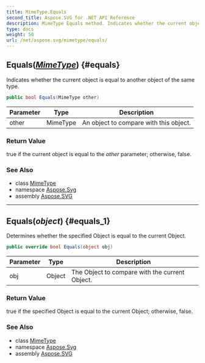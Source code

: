 ```yaml
---
title: MimeType.Equals
second_title: Aspose.SVG for .NET API Reference
description: MimeType Equals method. Indicates whether the current object is equal to another object of the same type
type: docs
weight: 50
url: /net/aspose.svg/mimetype/equals/
---
```

## Equals(*[MimeType](../)*) {#equals}

Indicates whether the current object is equal to another object of the same type.

```csharp
public bool Equals(MimeType other)
```

| Parameter | Type | Description |
| --- | --- | --- |
| other | MimeType | An object to compare with this object. |

### Return Value

true if the current object is equal to the *other* parameter; otherwise, false.

### See Also

* class [MimeType](../)
* namespace [Aspose.Svg](../../../aspose.svg/)
* assembly [Aspose.SVG](../../../)

---

## Equals(*object*) {#equals_1}

Determines whether the specified Object is equal to the current Object.

```csharp
public override bool Equals(object obj)
```

| Parameter | Type | Description |
| --- | --- | --- |
| obj | Object | The Object to compare with the current Object. |

### Return Value

true if the specified Object is equal to the current Object; otherwise, false.

### See Also

* class [MimeType](../)
* namespace [Aspose.Svg](../../../aspose.svg/)
* assembly [Aspose.SVG](../../../)
